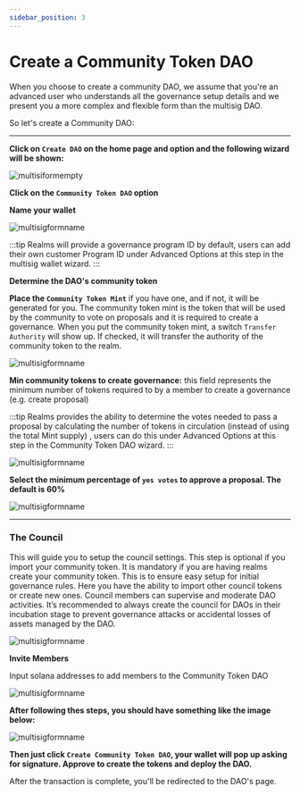 ```yaml
---
sidebar_position: 3
---
```


# Create a Community Token DAO

When you choose to create a community DAO, we assume that you're an advanced user who understands all the governance setup details and we present you a more complex and flexible form than the multisig DAO.

So let's create a Community DAO:

---

**Click on `Create DAO` on the home page and option and the following wizard will be shown:**

![multisiformempty](https://user-images.githubusercontent.com/22420711/178862160-75a2bd5a-133e-47a2-a487-9b7ad6f66137.png)

**Click on the `Community Token DAO` option**

**Name your wallet**

![multisigformname](https://user-images.githubusercontent.com/22420711/179025138-518b96aa-64cb-430f-a597-7ba22a369bb8.png)

:::tip
Realms will provide a governance program ID by default, users can add their own customer Program ID under Advanced Options at this step in the multisig wallet wizard.
:::

**Determine the DAO's community token**

**Place the `Community Token Mint`** if you have one, and if not, it will be generated for you. The community token mint is the token that will be used by the community to vote on proposals and it is required to create a governance.
    When you put the community token mint, a switch `Transfer Authority` will show up. If checked, it will transfer the authority of the community token to the realm.

![multisigformname](https://user-images.githubusercontent.com/22420711/179033113-bfb2f48a-f1c8-403d-9c35-07b3029dbd4c.png)

**Min community tokens to create governance:** this field represents the minimum number of tokens required to by a member to create a governance (e.g. create proposal)

:::tip
Realms provides the ability to determine the votes needed to pass a proposal by calculating the number of tokens in circulation (instead of using the total Mint supply) , users can do this under Advanced Options at this step in the Community Token DAO wizard.
:::

![multisigformname](https://user-images.githubusercontent.com/22420711/179033254-4917cd81-c931-40bb-9858-1a01a1cb917e.png)

**Select the minimum percentage of `yes votes` to approve a proposal. The default is 60%**

![multisigformname](https://user-images.githubusercontent.com/22420711/179034017-03bd93cf-2c46-4601-9af9-6cb4e8c9489d.png)

---

### The Council

This will guide you to setup the council settings. This step is optional if you import your community token. It is mandatory if you are having realms create your community token. This is to ensure easy setup for initial governance rules. Here you have the ability to import other council tokens or create new ones. Council members can supervise and moderate DAO activities. It’s recommended to always create the council for DAOs in their incubation stage to prevent governance attacks or accidental losses of assets managed by the DAO.

![multisigformname](https://user-images.githubusercontent.com/22420711/179035193-1a3cca8e-4c23-469b-9cd0-a8132ac6c32c.png)

**Invite Members**

Input solana addresses to add members to the Community Token DAO

![multisigformname](https://user-images.githubusercontent.com/22420711/179035734-95c36450-c0c9-416d-9947-a40c715b43fa.png)

**After following thes steps, you should have something like the image below:**

![multisigformname](https://user-images.githubusercontent.com/22420711/179036613-8f6431f2-0943-411c-bb73-30c91bd3ee7d.png)

**Then just click `Create Community Token DAO`, your wallet will pop up asking for signature. Approve to create the tokens and deploy the DAO.**

After the transaction is complete, you'll be redirected to the DAO's page.
